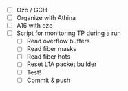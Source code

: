 - [ ] Ozo / GCH
- [ ] Organize with Athina
- [ ] A16 with ozo
- [ ] Script for monitoring TP during a run
  - [ ] Read overflow buffers
  - [ ] Read fiber masks
  - [ ] Read fiber hots
  - [ ] Reset L1A packet builder
  - [ ] Test!
  - [ ] Commit & push
